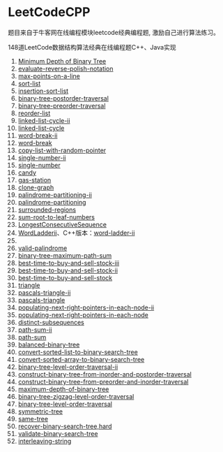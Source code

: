 # LeetCodeCPP
题目来自于牛客网在线编程模块leetcode经典编程题, 激励自己进行算法练习。

148道LeetCode数据结构算法经典在线编程题C++、Java实现

1. [Minimum Depth of Binary Tree](https://github.com/ltaoj/LeetCodeCPP/blob/master/minimum-depth-of-binary-tree.cpp)
2. [evaluate-reverse-polish-notation](https://github.com/ltaoj/LeetCodeCPP/blob/master/evaluate-reverse-polish-notation.cpp)
3. [max-points-on-a-line](https://github.com/ltaoj/LeetCodeCPP/blob/master/max-points-on-a-line.cpp)
4. [sort-list](https://github.com/ltaoj/LeetCodeCPP/blob/master/sort-list.cpp)
5. [insertion-sort-list](https://github.com/ltaoj/LeetCodeCPP/blob/master/insertion-sort-list.cpp)
6. [binary-tree-postorder-traversal](https://github.com/ltaoj/LeetCodeCPP/blob/master/binary-tree-postorder-traversal.cpp)
7. [binary-tree-preorder-traversal](https://github.com/ltaoj/LeetCodeCPP/blob/master/binary-tree-preorder-traversal.cpp)
8. [reorder-list](https://github.com/ltaoj/LeetCodeCPP/blob/master/reorder-list.cpp)
9. [linked-list-cycle-ii](https://github.com/ltaoj/LeetCodeCPP/blob/master/linked-list-cycle-ii.cpp)
10. [linked-list-cycle](https://github.com/ltaoj/LeetCodeCPP/blob/master/linked-list-cycle.cpp)
11. [word-break-ii](https://github.com/ltaoj/LeetCodeCPP/blob/master/word-break-ii.cpp)
12. [word-break](https://github.com/ltaoj/LeetCodeCPP/blob/master/word-break.cpp)
13. [copy-list-with-random-pointer](https://github.com/ltaoj/LeetCodeCPP/blob/master/copy-list-with-random-pointer.cpp)
14. [single-number-ii](https://github.com/ltaoj/LeetCodeCPP/blob/master/single-number-ii.cpp)
15. [single-number](https://github.com/ltaoj/LeetCodeCPP/blob/master/single-number.cpp)
16. [candy](https://github.com/ltaoj/LeetCodeCPP/blob/master/candy.cpp)
17. [gas-station](https://github.com/ltaoj/LeetCodeCPP/blob/master/gas-station.cpp)
18. [clone-graph](https://github.com/ltaoj/LeetCodeCPP/blob/master/clone-graph.cpp)
19. [palindrome-partitioning-ii](https://github.com/ltaoj/LeetCodeCPP/blob/master/palindrome-partitioning-ii.cpp)
20. [palindrome-partitioning](https://github.com/ltaoj/LeetCodeCPP/blob/master/palindrome-partitioning.cpp)
21. [surrounded-regions](https://github.com/ltaoj/LeetCodeCPP/blob/master/surrounded-regions.cpp)
22. [sum-root-to-leaf-numbers](https://github.com/ltaoj/LeetCodeCPP/blob/master/sum-root-to-leaf-numbers.cpp)
23. [LongestConsecutiveSequence](https://github.com/ltaoj/LeetCodeCPP/blob/master/LongestConsecutiveSequence.java)
24. [WordLadderii](https://github.com/ltaoj/LeetCodeCPP/blob/master/WordLadderii.java)、C++版本：[word-ladder-ii](https://github.com/ltaoj/LeetCodeCPP/blob/master/world-ladder-ii.cpp)
25. []()
26. [valid-palindrome](https://github.com/ltaoj/LeetCodeCPP/blob/master/valid-palindrome.cpp)
27. [binary-tree-maximum-path-sum](https://github.com/ltaoj/LeetCodeCPP/blob/master/binary-tree-maximum-path-sum.cpp)
28. [best-time-to-buy-and-sell-stock-iii](https://github.com/ltaoj/LeetCodeCPP/blob/master/best-time-to-buy-and-sell-stock-iii.cpp)
29. [best-time-to-buy-and-sell-stock-ii](https://github.com/ltaoj/LeetCodeCPP/blob/master/best-time-to-buy-and-sell-stock-ii.cpp)
30. [best-time-to-buy-and-sell-stock](https://github.com/ltaoj/LeetCodeCPP/blob/master/best-time-to-buy-and-sell-stock.cpp)
31. [triangle](https://github.com/ltaoj/LeetCodeCPP/blob/master/triangle.cpp)
32. [pascals-triangle-ii](https://github.com/ltaoj/LeetCodeCPP/blob/master/pascals-triangle-ii.cpp)
33. [pascals-triangle](https://github.com/ltaoj/LeetCodeCPP/blob/master/pascals-triangle.cpp)
34. [populating-next-right-pointers-in-each-node-ii](https://github.com/ltaoj/LeetCodeCPP/blob/master/populating-next-right-pointers-in-each-node-ii.cpp)
35. [populating-next-right-pointers-in-each-node](https://github.com/ltaoj/LeetCodeCPP/blob/master/populating-next-right-pointers-in-each-node.cpp)
35. [distinct-subsequences]()
37. [path-sum-ii](https://github.com/ltaoj/LeetCodeCPP/blob/master/path-sum-ii.cpp)
38. [path-sum](https://github.com/ltaoj/LeetCodeCPP/blob/master/path-sum.cpp)
39. [balanced-binary-tree](https://github.com/ltaoj/LeetCodeCPP/blob/master/balanced-binary-tree.cpp)
40. [convert-sorted-list-to-binary-search-tree](https://github.com/ltaoj/LeetCodeCPP/blob/master/convert-sorted-list-to-binary-search-tree.cpp)
41. [convert-sorted-array-to-binary-search-tree](https://github.com/ltaoj/LeetCodeCPP/blob/master/convert-sorted-array-to-binary-search-tree.cpp)
42. [binary-tree-level-order-traversal-ii](https://github.com/ltaoj/LeetCodeCPP/blob/master/binary-tree-level-order-traversal-ii.cpp)
43. [construct-binary-tree-from-inorder-and-postorder-traversal](https://github.com/ltaoj/LeetCodeCPP/blob/master/construct-binary-tree-from-inorder-and-postorder-traversal.cpp)
44. [construct-binary-tree-from-preorder-and-inorder-traversal](https://github.com/ltaoj/LeetCodeCPP/blob/master/construct-binary-tree-from-preorder-and-inorder-traversal.cpp)
45. [maximum-depth-of-binary-tree](https://github.com/ltaoj/LeetCodeCPP/blob/master/maximum-depth-of-binary-tree.cpp)
46. [binary-tree-zigzag-level-order-traversal](https://github.com/ltaoj/LeetCodeCPP/blob/master/binary-tree-zigzag-level-order-traversal.cpp)
47. [binary-tree-level-order-traversal](https://github.com/ltaoj/LeetCodeCPP/blob/master/binary-tree-level-order-traversal.cpp)
48. [symmetric-tree](https://github.com/ltaoj/LeetCodeCPP/blob/master/symmetric-tree.cpp)
49. [same-tree](https://github.com/ltaoj/LeetCodeCPP/blob/master/same-tree.cpp)
50. [recover-binary-search-tree,hard](https://github.com/ltaoj/LeetCodeCPP/blob/master/recover-binary-search-tree.cpp)
51. [validate-binary-search-tree](https://github.com/ltaoj/LeetCodeCPP/blob/master/validate-binary-search-tree.cpp)
52. [interleaving-string](https://github.com/ltaoj/LeetCodeCPP/blob/master/interleaving-string.cpp)
